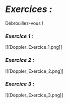 # _**Exercices :**_

Débrouillez-vous !

### _**Exercice 1 :**_

![[Doppler_Exercice_1.png]]
### _**Exercice 2 :**_

![[Doppler_Exercice_2.png]]

### _**Exercice 3 :**_

![[Doppler_Exercice_3.png]]